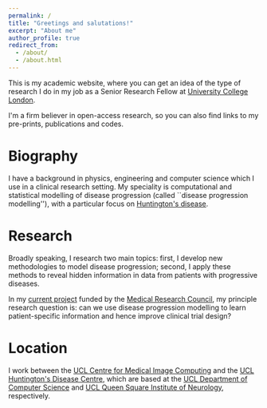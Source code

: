 ```yaml
---
permalink: /
title: "Greetings and salutations!"
excerpt: "About me"
author_profile: true
redirect_from: 
  - /about/
  - /about.html
---
```


This is my academic website, where you can get an idea of the type of research I do in my job as a Senior Research Fellow at [University College London](https://www.ucl.ac.uk/).

I'm a firm believer in open-access research, so you can also find links to my pre-prints, publications and codes.

Biography
===

I have a background in physics, engineering and computer science which I use in a clinical research setting. My speciality is computational and statistical modelling of disease progression
(called ``disease progression modelling''), with a particular focus on [Huntington's disease](https://www.nhs.uk/conditions/huntingtons-disease/).

Research
===
Broadly speaking, I research two main topics: first, I develop new methodologies to model disease progression; second, I apply these methods to reveal hidden information in data from patients with progressive diseases.

In my [current project](https://gtr.ukri.org/person/B1FA07FC-77BF-4A31-8CD0-4CB7205CF990/) funded by the [Medical Research Council](https://mrc.ukri.org/), my principle research question is: can we use disease progression modelling to learn patient-specific information and hence improve clinical trial design?

Location
===
I work between the [UCL Centre for Medical Image Computing](https://www.ucl.ac.uk/medical-image-computing/) and the [UCL Huntington's Disease Centre](https://www.ucl.ac.uk/ion/research/centres/hd-centre), which are based at the [UCL Department of Computer Science](https://www.ucl.ac.uk/computer-science/) and [UCL Queen Square Institute of Neurology](https://www.ucl.ac.uk/ion/), respectively.
